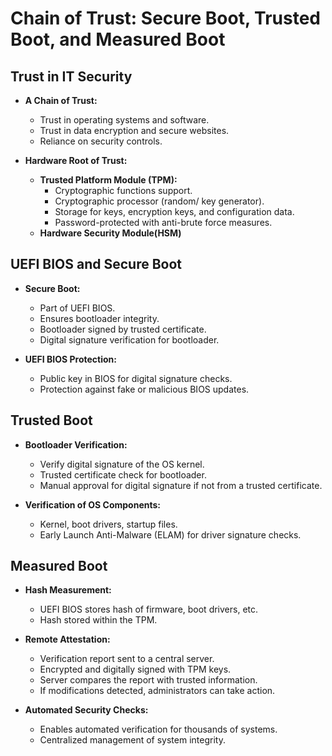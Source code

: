 # Chain of Trust: Secure Boot, Trusted Boot, and Measured Boot

## Trust in IT Security

- **A Chain of Trust:**
    - Trust in operating systems and software.
    - Trust in data encryption and secure websites.
    - Reliance on security controls.

- **Hardware Root of Trust:**
    - **Trusted Platform Module (TPM):**
        - Cryptographic functions support.
        - Cryptographic processor (random/ key generator).
        - Storage for keys, encryption keys, and configuration data.
        - Password-protected with anti-brute force measures.
    - **Hardware Security Module(HSM)**

## UEFI BIOS and Secure Boot

- **Secure Boot:**
    - Part of UEFI BIOS.
    - Ensures bootloader integrity.
    - Bootloader signed by trusted certificate.
    - Digital signature verification for bootloader.

- **UEFI BIOS Protection:**
    - Public key in BIOS for digital signature checks.
    - Protection against fake or malicious BIOS updates.

## Trusted Boot

- **Bootloader Verification:**
    - Verify digital signature of the OS kernel.
    - Trusted certificate check for bootloader.
    - Manual approval for digital signature if not from a trusted certificate.

- **Verification of OS Components:**
    - Kernel, boot drivers, startup files.
    - Early Launch Anti-Malware (ELAM) for driver signature checks.

## Measured Boot

- **Hash Measurement:**
    - UEFI BIOS stores hash of firmware, boot drivers, etc.
    - Hash stored within the TPM.

- **Remote Attestation:**
    - Verification report sent to a central server.
    - Encrypted and digitally signed with TPM keys.
    - Server compares the report with trusted information.
    - If modifications detected, administrators can take action.

- **Automated Security Checks:**
    - Enables automated verification for thousands of systems.
    - Centralized management of system integrity.

